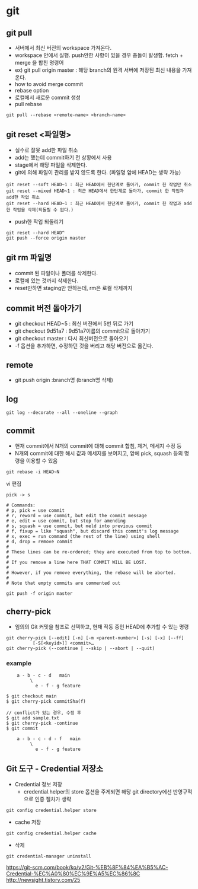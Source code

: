 # git

## git pull
- 서버에서 최신 버전의 workspace 가져온다.
- workspace 안에서 실행. push안한 사항이 있을 경우 충돌이 발생함. fetch + merge 을 합친 명령어
- ex) git pull origin master : 해당 branch의 원격 서버에 저장된 최신 내용을 가져온다.
- how to avoid merge commit
- rebase option
- 로컬에서 새로운 commit 생성
- pull rebase
````
git pull --rebase <remote-name> <branch-name>
````

## git reset <파일명>
- 실수로 잘못 add한 파일 취소
- add는 했는데 commit하기 전 상황에서 사용
- stage에서 해당 파일을 삭제한다.
- git에 의해 파일이 관리를 받지 않도록 한다. (파일명 앞에 HEAD는 생략 가능)
````
git reset --soft HEAD~1 : 최근 HEAD에서 한단계로 돌아가, commit 한 작업만 취소
git reset --mixed HEAD~1 : 최근 HEAD에서 한단계로 돌아가, commit 한 작업과 add한 작업 취소
git reset --hard HEAD~1 : 최근 HEAD에서 한단계로 돌아가, commit 한 작업과 add한 작업을 삭제(되돌릴 수 없다.)
````
- push한 작업 되돌리기
````
git reset --hard HEAD^
git push --force origin master
````

## git rm 파일명
- commit 된 파일이나 폴더를 삭제한다.
- 로컬에 있는 것까지 삭제한다.
- reset만하면 staging만 안하는데, rm은 로컬 삭제까지

## commit 버전 돌아가기
- git checkout HEAD~5 : 최신 버전에서 5번 뒤로 가기
- git checkout 9d51a7 : 9d51a7이름의 commit으로 돌아가기
- git checkout master : 다시 최신버전으로 돌아오기
- -f 옵션을 추가하면, 수정하던 것을 버리고 해당 버전으로 옮긴다.

## remote
- git push origin :branch명 (branch명 삭제)

## log
````
git log --decorate --all --oneline --graph
````

## commit 
- 현재 commit에서 N개의 commit에 대해 commit 합침, 제거, 메세지 수정 등
- N개의 commit에 대한 해시 값과 메세지를 보여지고, 앞에 pick, squash 등의 명령을 이용할 수 있음
````
git rebase -i HEAD~N
````
vi 편집
````
pick -> s

# Commands:
# p, pick = use commit
# r, reword = use commit, but edit the commit message
# e, edit = use commit, but stop for amending
# s, squash = use commit, but meld into previous commit
# f, fixup = like "squash", but discard this commit's log message
# x, exec = run command (the rest of the line) using shell
# d, drop = remove commit
#
# These lines can be re-ordered; they are executed from top to bottom.
#
# If you remove a line here THAT COMMIT WILL BE LOST.
#
# However, if you remove everything, the rebase will be aborted.
#
# Note that empty commits are commented out
````
````
git push -f origin master
````

## cherry-pick

- 임의의 Git 커밋을 참조로 선택하고,  현재 작동 중인 HEAD에 추가할 수 있는  명령
````
git cherry-pick [--edit] [-n] [-m <parent-number>] [-s] [-x] [--ff]
		  [-S[<keyid>]] <commit>…​
git cherry-pick (--continue | --skip | --abort | --quit)
````

### example
````
    a - b - c - d   main
         \
           e - f - g feature
````
````
$ git checkout main
$ git cherry-pick commitSha(f)

// conflict가 있는 경우, 수정 후
$ git add sample.txt
$ git cherry-pick -continue
$ git commit
````
````
    a - b - c - d - f   main
         \
           e - f - g feature
````

## Git 도구 - Credential 저장소
- Credential 정보 저장
  - credential.helper의 store 옵션을 주게되면 해당 git directory에선 반영구적으로 인증 절차가 생략
````
git config credential.helper store
````

- cache 저장
````
git config credential.helper cache
````

- 삭제
````
git credential-manager uninstall
````

https://git-scm.com/book/ko/v2/Git-%EB%8F%84%EA%B5%AC-Credential-%EC%A0%80%EC%9E%A5%EC%86%8C
http://newsight.tistory.com/25
